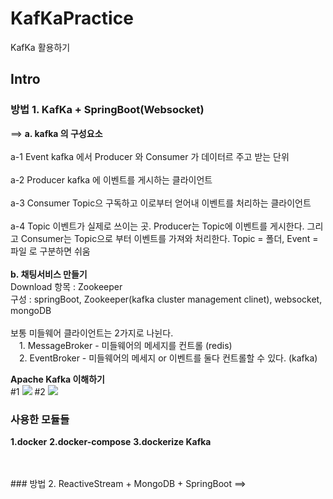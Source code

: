 # KafKaPractice
KafKa 활용하기


## Intro
### 방법 1. KafKa + SpringBoot(Websocket)
==> 
  <b>a. kafka 의 구성요소</b>
    <br/><br/>a-1 Event
        kafka 에서 Producer 와 Consumer 가 데이터르 주고 받는 단위
    <br/><br/>a-2 Producer
        kafka 에 이벤트를 게시하는 클라이언트
    <br/><br/>a-3 Consumer
        Topic으 구독하고 이로부터 얻어내 이벤트를 처리하는 클라이언트
    <br/><br/>a-4 Topic
        이벤트가 실제로 쓰이는 곳. Producer는 Topic에 이벤트를 게시한다. 그리고 Consumer는 Topic으로 부터 이벤트를 가져와 처리한다. Topic = 폴더, Event = 파일 로 구분하면 쉬움
 <br/><br/><b>b. 채팅서비스 만들기</b>
 <br/>Download 항목 : Zookeeper
 <br/>구성 : springBoot, Zookeeper(kafka cluster management clinet), websocket, mongoDB
 <br/><br/>보통 미들웨어 클라이언트는 2가지로 나뉜다.
    <br/>&emsp;1. MessageBroker - 미들웨어의 메세지를 컨트롤 (redis)
    <br/>&emsp;2. EventBroker - 미들웨어의 메세지 or 이벤트를 둘다 컨트롤할 수 있다. (kafka)
    
<b>Apache Kafka 이해하기</b><br/>
  #1
  <image src='https://user-images.githubusercontent.com/57661474/164008473-3e88ffc6-d866-49fa-a818-b568f38ca28d.jpeg'/>
  #2
  <image src='https://user-images.githubusercontent.com/57661474/164008212-d17f9ae4-a2ac-4546-a87a-ca944cd49b69.jpeg'/>
    
### 사용한 모듈들
<b>1.docker</b>
<b>2.docker-compose</b>
<b>3.dockerize Kafka</b>
 
 
<br/><br/>### 방법 2. ReactiveStream + MongoDB + SpringBoot
==>
